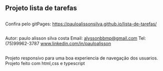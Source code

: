 ## Projeto lista de tarefas ##

## 
Confira pelo gitPages: https://pauloalissonsilva.github.io/lista-de-tarefas/
##
Autor: paulo alisson silva costa
Email: alyssonbbmp@gmail.com
Tel: (75)99962-3787
www.linkedin.com/in/pauloalisson
##
Projeto responsivo para uma boa experiencia de navegação dos usuarios.
Projeto feito com html,css e typescript
